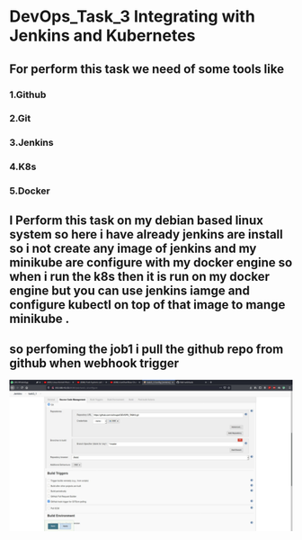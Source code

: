 # DevOps_Task_3 Integrating with Jenkins and Kubernetes
## For perform this task we need of some tools like
### 1.Github 
### 2.Git
### 3.Jenkins
### 4.K8s
### 5.Docker

## I Perform this task on my debian based linux system so here i have already jenkins are install so  i not create any image of jenkins  and my minikube are configure with my docker engine so when i run the k8s  then it is run on my docker engine but you can use jenkins iamge and configure kubectl on top of that image to mange minikube .

## so perfoming the job1 i pull the github repo from github when webhook trigger 
![task1](images/task1.jpg)

